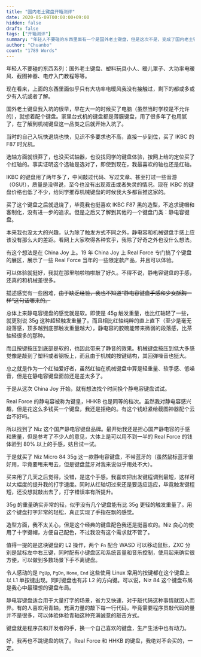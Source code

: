```yaml
---
title: "国内老土键盘开箱测评"
date: 2020-05-09T00:00:00+09:00
hidden: false
draft: false
tags: ["开箱测评"]
summary: "年轻人不要碰的东西里面有一个是国外老土键盘，但是这次不是，变成了国内老土键盘。入手了国产静电容键盘品牌宁芝的一块 86 键 35g 键盘，使用一周之后说说这块静电容键盘的使用体验，同时对比一下我之前使用过的红轴机械键盘。"
author: "Chuanbo"
count: "1789 Words"
---
```


年轻人不要碰的东西系列：国外老土键盘、塑料玩具小人、暖儿罩子、大功率电暖风、截图神器、电疗入门教程等等。

现在看来，上面的东西里面似乎只有大功率电暖风我没有接触过，剩下的都或多或少有入坑或者了解。

国外老土键盘我入坑的很早，早在大一的时候买了电脑（虽然当时学校是不允许的），就想着配个键盘。家里台式机的键盘都是薄膜键盘，用了很多年了也用腻了，在了解到机械键盘这一品类之后就开始入坑了。

当时的自己入坑快退烧也快，见识不多要求也不高，直接一步到位，买了 IKBC 的 F87 时光机。

选轴方面就很莽了，也没买试轴器，也没找同学的键盘体验，按网上给的定位买了个红轴的。事实证明这个选轴是选对了，即使到现在，我最喜欢的轴也还是红轴。

IKBC 的键盘用了两年多了，中间敲过代码、写过文章、甚至打过一些音游（OSU!），质量是没得说，至今也没有出现双击或者失灵的情况。现在 IKBC 的键盘价格也低了不少，给同学推荐机械键盘的时候我大多都盲推这家的。

买了这个键盘之后就退烧了，毕竟我也挺喜欢 IKBC F87 黑的造型，不追求键帽和客制化，没有进一步的追求。但是之后又了解到其他的一个键盘门类：静电容键盘。

本来我也没太大的兴趣，认为除了触发方式不同之外，静电容和机械键盘手感上应该没有那么大的差距。看网上大家吹得各种玄乎，我除了好奇之外也没什么想法。

有这个想法是在 China Joy 上。19 年 China Joy 上 Real Force 专门搞了个键盘的展区，展示了一些 Real Force 当年的一些限定款产品，并且可以体验。

可以体验就挺好，我就在那里啪啦啪啦敲了好久。不得不说，静电容键盘的手感，还真的和机械差很多。

描述感觉有一些困难，~~由于缺乏经验，我也不知道“静电容键盘手感和少女酥胸一样”这句话哪来的。~~

总体上来静电容键盘的感觉就是软。即使是 45g 触发重量，也比红轴轻了一些，就更别说 35g 这种超轻触发重量了。而且相比红轴纯粹的直上直下（至少是毫无段落感，顶多越到底部触发重量越大），静电容的胶碗能带来微弱的段落感，比茶轴轻很多的那种。

而且按键按压到底部是软的，也因此带来了静音的效果。机械键盘按压到低大多感觉像是敲到了塑料或者钢板上，而且由于机械的按键结构，其回弹噪音也挺大。

总之就是作为一个红轴爱好者，虽然红轴在机械键盘中算是轻重量、软手感、低噪音，但是在静电容键盘面前还是差太多了。

于是从这次 China Joy 开始，就有想法找个时间换个静电容键盘试试。

Real Force 的静电容被称为键皇，HHKB 也是同等的档次。虽然我对静电容感兴趣，但是花这么多钱买一个键盘，我还是拒绝的。有这个钱赶紧给截图神器配个云台不好吗。

所以找到了 Niz 这个国产静电容键盘品牌。最开始我还是担心国产静电容的手感和质量，但是参考了不少人的意见，大体上是可以用不到一半的 Real Force 的钱体验到 80% 以上的手感，姑且试一试。

于是就买了 Niz Micro 84 35g 这一款静电容键盘，不带蓝牙的（虽然鼠标蓝牙很好用，毕竟要甩来甩去，但是键盘蓝牙对我来说似乎用处不大）。

买来用了几天之后觉得，没错，是这个手感。我喜欢把出发键程调到最短，这样可以大幅度的提升我的打字速度。同时从红轴切过来还是要适应适应，毕竟触发键程短，还没想就敲出去了，打字错误率有所提升。

35g 的重量确实非常的轻，似乎没有几个键盘能有比 35g 更轻的触发重量了。用这个键盘打字非常的轻松，真正实现了手指在飘的感觉。

造型方面，我不太关心，但是这个经典的键盘配色我还是挺喜欢的。Niz 良心的使用了十字键帽，方便自己配色，不过我没有这个需求就不管了。

值得一提的是这块键盘的 L2 操作，两个 `Fn` 配合 WASD 可以移动鼠标，ZXC 分别是鼠标左中右三键，同时配有小键盘区和系统音量和音乐控制，使用起来确实很方便，可以做到多数场景下手不离键盘。

令人感动的是 `PgUp`, `PgDn`, `Home`, `End` 这些使用 Linux 常用的按键都在这个键盘上以 L1 单按键出现。同时键盘也有非 L2 的方向键。可以说，Niz 84 这个键盘布局是我心中最理想的键盘布局。

静电容键盘适合用于大量打字的场景，省力又快速，对于敲代码这种事情就因人而异。有的人喜欢用青轴，充满力量的敲下每一行代码，毕竟需要程序员敲代码的量并不是很多，可以体验体验青轴这种充满诚意的敲击方式。

键盘就是程序员和开发者的手，换一个自己喜欢的键盘，生产生活中也有动力。

好，我再也不跳键盘的坑了。Real Force 和 HHKB 的键盘，我绝对不会买的，一定。